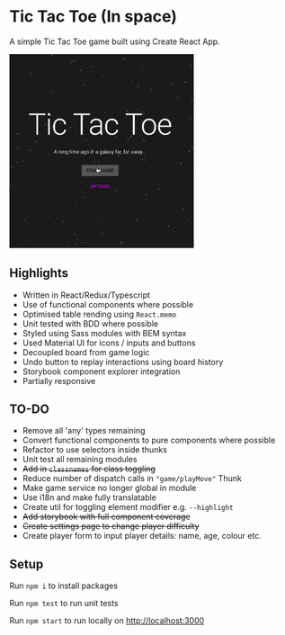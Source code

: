 # Tic Tac Toe (In space) 

A simple Tic Tac Toe game built using Create React App.

<img src="https://github.com/rndware/tic-tac-toe/blob/master/media/playing.gif" width="65%"/>

## Highlights

- Written in React/Redux/Typescript
- Use of functional components where possible
- Optimised table rending using `React.memo`
- Unit tested with BDD where possible
- Styled using Sass modules with BEM syntax
- Used Material UI for icons / inputs and buttons
- Decoupled board from game logic
- Undo button to replay interactions using board history
- Storybook component explorer integration
- Partially responsive

## TO-DO

- Remove all 'any' types remaining
- Convert functional components to pure components where possible
- Refactor to use selectors inside thunks
- Unit test all remaining modules
- ~~Add in `classnames` for class toggling~~
- Reduce number of dispatch calls in `"game/playMove"` Thunk
- Make game service no longer global in module
- Use i18n and make fully translatable
- Create util for toggling element modifier e.g. `--highlight`
- ~~Add storybook with full component coverage~~
- ~~Create settings page to change player difficulty~~
- Create player form to input player details: name, age, colour etc.

## Setup 

Run `npm i` to install packages

Run `npm test` to run unit tests

Run `npm start` to run locally on [http://localhost:3000](http://localhost:3000)